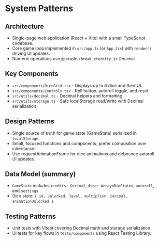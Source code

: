 # System Patterns

## Architecture

- Single-page web application (React + Vite) with a small TypeScript codebase.
- Core game loop implemented in `src/app.ts` (or `App.tsx`) with `render()` driving UI updates.
- Numeric operations use `@patashu/break_eternity.js` Decimal.

## Key Components

- `src/components/DiceGrid.tsx` - Displays up to 6 dice and their UI.
- `src/components/Controls.tsx` - Roll button, autoroll toggle, and reset.
- `src/utils/decimal.ts` - Decimal helpers and formatting.
- `src/utils/storage.ts` - Safe localStorage read/write with Decimal serialization.

## Design Patterns

- Single source of truth for game state (GameState) serialized in `localStorage`.
- Small, focused functions and components; prefer composition over inheritance.
- Use requestAnimationFrame for dice animations and debounce autoroll UI updates.

## Data Model (summary)

- `GameState` includes `credits: Decimal`, `dice: Array<DieState>`, `autoroll`, and `settings`.
- Dice state: `{ id, unlocked, level, multiplier: Decimal, animationUnlocked }`.

## Testing Patterns

- Unit tests with Vitest covering Decimal math and storage serialization.
- UI tests for key flows in `tests/components` using React Testing Library.
